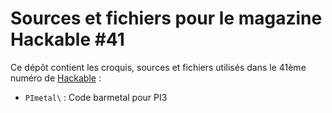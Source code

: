 Sources et fichiers pour le magazine Hackable #41
=================================================

Ce dépôt contient les croquis, sources et fichiers utilisés dans le 41ème numéro de [Hackable](https://boutique.ed-diamond.com/abonnements/9-hackable-magazine) :

* `PImetal\` : Code barmetal pour PI3
